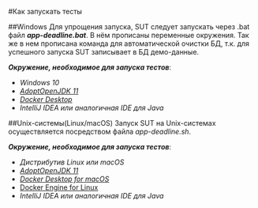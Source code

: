 #Как запускать тесты

##Windows
Для упрощения запуска, SUT следует запускать через .bat файл *__app-deadline.bat__*. В нём прописаны переменные окружения. 
Так же в нем прописана команда для автоматической очистки БД, т.к. для успешного запуска SUT записывает в БД демо-данные.

*__Окружение, необходимое для запуска тестов__*:
* _Windows 10_
* _[AdoptOpenJDK 11](https://adoptopenjdk.net/)_
* _[Docker Desktop](https://www.docker.com/products/docker-desktop)_
* _IntelliJ IDEA или аналогичная IDE для Java_


##Unix-системы(Linux/macOS)
Запуск SUT на Unix-системах осуществляется посредством файла *_app-deadline.sh_*.

*__Окружение, необходимое для запуска тестов__*:
* _Дистрибутив Linux или macOS_
* _[AdoptOpenJDK 11](https://adoptopenjdk.net/)_
* _[Docker Desktop for macOS](https://www.docker.com/products/docker-desktop)_
* [Docker Engine for Linux](https://hub.docker.com/search?offering=community&operating_system=linux&q=&type=edition)
* _IntelliJ IDEA или аналогичная IDE для Java_